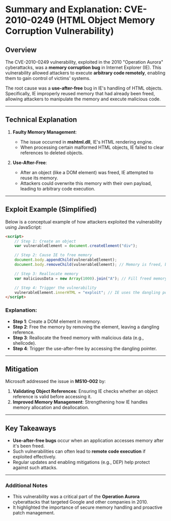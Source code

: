 
# Summary and Explanation: CVE-2010-0249 (HTML Object Memory Corruption Vulnerability)

## Overview
The CVE-2010-0249 vulnerability, exploited in the 2010 "Operation Aurora" cyberattacks, was a **memory corruption bug** in Internet Explorer (IE). 
This vulnerability allowed attackers to execute **arbitrary code remotely**, enabling them to gain control of victims' systems.

The root cause was a **use-after-free** bug in IE's handling of HTML objects. 
Specifically, IE improperly reused memory that had already been freed, allowing attackers to manipulate the memory and execute malicious code.

---

## Technical Explanation

1. **Faulty Memory Management**:
   - The issue occurred in **mshtml.dll**, IE's HTML rendering engine.
   - When processing certain malformed HTML objects, IE failed to clear references to deleted objects.

2. **Use-After-Free**:
   - After an object (like a DOM element) was freed, IE attempted to reuse its memory.
   - Attackers could overwrite this memory with their own payload, leading to arbitrary code execution.

---

## Exploit Example (Simplified)

Below is a conceptual example of how attackers exploited the vulnerability using JavaScript:

```html
<script>
    // Step 1: Create an object
    var vulnerableElement = document.createElement("div");

    // Step 2: Cause IE to free memory
    document.body.appendChild(vulnerableElement);
    document.body.removeChild(vulnerableElement); // Memory is freed, but IE keeps a reference.

    // Step 3: Reallocate memory
    var maliciousData = new Array(1000).join("A"); // Fill freed memory with attack payload.

    // Step 4: Trigger the vulnerability
    vulnerableElement.innerHTML = "exploit"; // IE uses the dangling pointer.
</script>
```

### Explanation:
- **Step 1**: Create a DOM element in memory.
- **Step 2**: Free the memory by removing the element, leaving a dangling reference.
- **Step 3**: Reallocate the freed memory with malicious data (e.g., shellcode).
- **Step 4**: Trigger the use-after-free by accessing the dangling pointer.

---

## Mitigation
Microsoft addressed the issue in **MS10-002** by:
1. **Validating Object References**: Ensuring IE checks whether an object reference is valid before accessing it.
2. **Improved Memory Management**: Strengthening how IE handles memory allocation and deallocation.

---

## Key Takeaways
- **Use-after-free bugs** occur when an application accesses memory after it's been freed.
- Such vulnerabilities can often lead to **remote code execution** if exploited effectively.
- Regular updates and enabling mitigations (e.g., DEP) help protect against such attacks.

---

### Additional Notes
- This vulnerability was a critical part of the **Operation Aurora** cyberattacks that targeted Google and other companies in 2010.
- It highlighted the importance of secure memory handling and proactive patch management.

